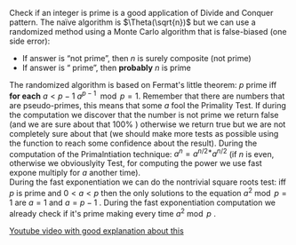 
Check if an integer is prime is a good application of Divide and Conquer pattern. 
The naïve algorithm is $\Theta(\sqrt{n})$ but we can use a randomized method using a Monte Carlo algorithm that is false-biased (one side error):

- If answer is “not prime”, then $n$ is surely composite (not prime)
- If answer is “ prime”, then **probably** $n$ is prime 

The randomized algorithm is based on Fermat's little theorem: $p$ prime iff **for each** $a<p-1$  $a^{p-1} \mod{p}=1$.
Remember that there are numbers that are pseudo-primes, this means that some $a$ fool the Primality Test. If during the computation we discover that the number is not prime we return false (and we are sure about that $100\%$ ) otherwise we return true but we are not completely sure about that (we should make more tests as possible using the function to reach some confidence about the result). 
During the computation of the Primalntiation technique: $a^n=a^{n / 2 *} a^{n / 2}$  (if $n$ is even, otherwise we obviouslyity Test, for computing the power we use fast expone multiply for $a$ another time).    
During the fast exponentiation we can do the nontrivial square roots test: iff $p$ is prime and $0<a<p$ then the only solutions to the equation $a^2 \bmod p=1$ are $a=1$ and $a=p-1$ . 
During the fast exponentiation computation we already check if it's prime making every time $a^2 \bmod p$ .  

[Youtube video with good explanation about this](https://www.youtube.com/watch?v=oUMotDWVLpw) 

